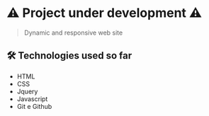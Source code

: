 # ⚠️ Project under development ⚠️
> Dynamic and responsive web site

## 🛠️ Technologies used so far

- HTML
- CSS
- Jquery
- Javascript
- Git e Github